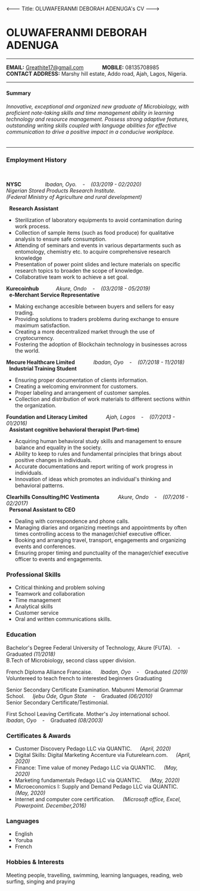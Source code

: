 <---
Title: OLUWAFERANMI DEBORAH ADENUGA's CV
--->

# OLUWAFERANMI DEBORAH ADENUGA
---

**EMAIL:** Greathite17@gmail.com &emsp;&emsp;&emsp; **MOBILE:** 08135708985 &emsp;&emsp;&emsp; **CONTACT ADDRESS:** Marshy hill estate, Addo road, Ajah, Lagos, Nigeria.

---
#### Summary

###### Innovative, exceptional and organized new graduate of Microbiology, with proficient note-taking skills and time management ability in learning technology and resource management. Possess strong adaptive features, outstanding writing skills coupled with language abilities for effective communication to drive a positive impact in a conducive workplace.
---


### Employment History

<br/>

**NYSC**  &emsp;&emsp;&emsp;&emsp; *Ibadan, Oyo.* &nbsp;&nbsp; - &nbsp;&nbsp; *(03/2019 - 02/2020)*<br/>
*Nigerian Stored Products Research Institute. <br/>
(Federal Ministry of Agriculture and rural development)*  <br/>

&nbsp; **Research Assistant**

- Sterilization of laboratory equipments to avoid contamination during work
process.
- Collection of sample items (such as food produce) for qualitative analysis to
ensure safe consumption.
- Attending of seminars and events in various departarments such as
entomology, chemistry etc. to acquire comprehensive research knowledge
- Presentation of power point slides and lecture materials on specific research
topics to broaden the scope of knowledge.
- Collaborative team work to achieve a set goal.


**Kurecoinhub**  &emsp;&emsp;&emsp;*Akure, Ondo* &nbsp;&nbsp; - &nbsp;&nbsp; *(03/2018 - 05/2019)*<br/>
&nbsp; **e-Merchant Service Representative**
 
- Making exchange accesible between buyers and sellers for easy trading.
- Providing solutions to traders problems during exchange to ensure maximum
  satisfaction.
- Creating a more decentralized market through the use of cryptocurrency.
- Fostering the adoption of Blockchain technology in businesses across the world.



**Mecure Healthcare Limited** &emsp;&emsp;&emsp; *Ibadan, Oyo* &nbsp;&nbsp; - &nbsp;&nbsp; *(07/2018 - 11/2018)*<br/>
&nbsp; **Industrial Training Student**

- Ensuring proper documentation of clients information.
- Creating a welcoming environment for customers.
- Proper labeling and arrangement of customer samples.
- Collection and distribution of work materials to different sections within the
organization.



**Foundation and Literacy Limited** &emsp;&emsp;&emsp; *Ajah, Lagos* &nbsp;&nbsp; - &nbsp;&nbsp; *(07/2013 - 01/2016)*<br/>
&nbsp; **Assistant cognitive behavioral therapist (Part-time)**

- Acquiring human behavioral study skills and management to ensure balance
and equality in the society.
- Ability to keep to rules and fundamental principles that brings about positive
changes in individuals.
- Accurate documentations and report writing of work progress in individuals.
- Innovation of ideas which promotes an individual's thinking and behavioral
patterns.



**Clearhills Consulting/HC Vestimenta** &emsp;&emsp;&emsp; *Akure, Ondo* &nbsp;&nbsp; - &nbsp;&nbsp; *(07/2016 - 02/2017)*<br/>
&nbsp; **Personal Assistant to CEO**  

- Dealing with correspondence and phone calls.
- Managing diaries and organizing meetings and appointments by often times
controlling access to the manager/chief executive officer.
- Booking and arranging travel, transport, engagements and organizing events
and conferences.
- Ensuring proper timing and punctuality of the manager/chief executive officer
to events and engagements.

### Professional Skills

- Critical thinking and problem solving          
- Teamwork and collaboration
- Time management                                
- Analytical skills
- Customer service                              
- Oral and written communications skills.

### Education

Bachelor's Degree
Federal University of Technology, Akure (FUTA). &nbsp;&nbsp; - &nbsp;&nbsp;  Graduated *(11/2018)* <br/>
B.Tech of Microbiology, second class upper division.


French Diploma
Alliance Francaise. &emsp; *Ibadan, Oyo* &nbsp;&nbsp; - &nbsp;&nbsp;  Graduated *(2019)* <br/>
Voluntereed to teach french to interested beginners
Graduating

Senior Secondary Certificate Examination.
Mabunmi Memorial Grammar School. &emsp; *Ijebu Ode, Ogun State* &nbsp;&nbsp; - &nbsp;&nbsp; Graduated *(06/2010)*<br/>
Senior Secondary Certificate/Testimonial.


First School Leaving Certificate.
Mother's Joy international school. &emsp; *Ibadan, Oyo* &nbsp;&nbsp; - &nbsp;&nbsp; Graduated *(08/2003)*



### Certificates & Awards

- Customer Discovery Pedago LLC via QUANTIC. &emsp; *(April, 2020)*
- Digital Skills: Digital Marketing Accenture via Futurelearn.com. &emsp; *(April, 2020)*
- Finance: Time value of money Pedago LLC via QUANTIC. &emsp; *(May, 2020)*
- Marketing fundamentals Pedago LLC via QUANTIC. &emsp; *(May, 2020)*
- Microeconomics I: Supply and Demand Pedago LLC via QUANTIC. &emsp; *(May, 2020)*
- Internet and computer core certification. &emsp; *(Microsoft office, Excel, Powerpoint. December,2016)*



### Languages

- English
- Yoruba
- French


### Hobbies & Interests

Meeting people, travelling, swimming, learning languages, reading, web surfing, singing
and praying




